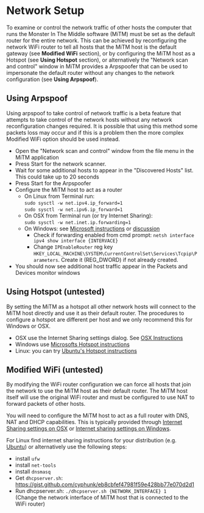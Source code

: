 # Network Setup

To examine or control the network traffic of other hosts the computer that runs the Monster In The Middle software (MiTM) must be 
set as the default router for the entire network. This can be achieved by reconfiguring the network WiFi router to tell all hosts that the MiTM host is the default gateway (see **Modified WiFi** section), or by configuring the MiTM host as a Hotspot (see **Using Hotspot** section), or alternatively the "Network scan and control" window in MiTM provides a Arpspoofer that can be used to impersonate the default router without any changes to the network configuration (see **Using Arpspoof**). 


## Using Arpspoof

Using arpspoof to take control of network traffic is a beta feature that attempts to take control of the network hosts without any network reconfiguration changes required. It is possible that using this method some packets loss may occur and if this is a problem then the more complex Modified WiFi option should be used instead.

* Open the "Network scan and control" window from the file menu in the MiTM application
* Press Start for the network scanner.
* Wait for some additional hosts to appear in the "Discovered Hosts" list. This could take up to 20 seconds
* Press Start for the Arpspoofer
* Configure the MiTM host to act as a router
  * On Linux from Terminal run:  
    `sudo sysctl -w net.ipv4.ip_forward=1`  
    `sudo sysctl -w net.ipv6.ip_forward=1`  
  * On OSX from Terminal run (or try Internet Sharing):  
    `sudo sysctl -w net.inet.ip.forwarding=1`
  * On Windows: see [Microsoft instructions](https://answers.microsoft.com/en-us/windows/forum/windows_10-networking/internet-connection-sharing-in-windows-10/f6dcac4b-5203-4c98-8cf2-dcac86d98fb9) or [discussion](https://serverfault.com/questions/929081/how-can-i-enable-packet-forwarding-on-windows)
    - Check if forwarding enabled from cmd prompt: `netsh interface ipv4 show interface {INTERVACE}`
    - Change `IPEnableRouter` reg key `HKEY_LOCAL_MACHINE\SYSTEM\CurrentControlSet\Services\Tcpip\Parameters`. Create it (REG_DWORD) if not already created.
* You should now see additional host traffic appear in the Packets and Devices monitor windows

## Using Hotspot (untested)

By setting the MiTM as a hotspot all other network hosts will connect to the MiTM host directly and use it as their default router. The procedures to configure a hotspot are different per host and we only recommend this for Windows or OSX.

* OSX use the Internet Sharing settings dialog. See [OSX Instructions](https://support.apple.com/guide/macbook-air/instant-hotspot-apdae69c81f1/mac)
* Windows use [Microsofts Hotspot instructions](https://support.microsoft.com/en-us/help/4027762/windows-use-your-pc-as-a-mobile-hotspot)
* Linux: you can try [Ubuntu's Hotspot instructions](https://help.ubuntu.com/stable/ubuntu-help/net-wireless-adhoc.html.en)

## Modified WiFi (untested)

By modifying the WiFi router configuration we can force all hosts that join the network to use the MiTM host as their default router. The MiTM host itself will use the original WiFi router and must be configured to use NAT to forward packets of other hosts.

You will need to configure the MiTM host to act as a full router with DNS, NAT and DHCP capabilities. This is typically provided through [Internet Sharing settings on OSX](https://support.apple.com/guide/mac-help/share-internet-connection-mac-network-users-mchlp1540/mac) or [Internet sharing settings on Windows](https://answers.microsoft.com/en-us/windows/forum/windows_10-networking/internet-connection-sharing-in-windows-10/f6dcac4b-5203-4c98-8cf2-dcac86d98fb9).

For Linux find internet sharing instructions for your distribution (e.g. [Ubuntu](https://help.ubuntu.com/community/Internet/ConnectionSharing)) or alternatively use the following steps:
* install `ufw`
* install `net-tools`
* install `dnsmasq`
* Get `dhcpserver.sh`: https://gist.github.com/cyphunk/eb8cbfef47981f59e428bb77e070d2d1
* Run dhcpserver.sh: `./dhcpserver.sh {NETWORK_INTERFACE} 1`  
  (Change the network interface of MiTM host that is connected to the WiFi router)